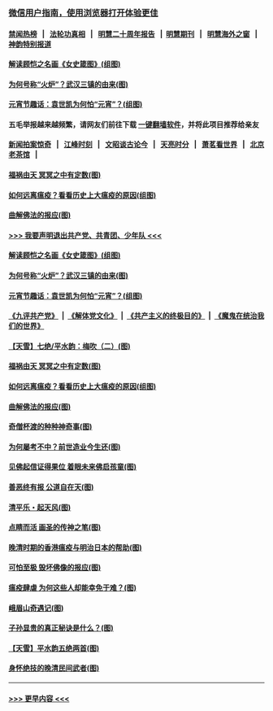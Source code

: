 ### [微信用户指南，使用浏览器打开体验更佳](https://github.com/gfw-breaker/banned-news1/blob/master/indexes/wechat-guide.md?t=0)
#### [禁闻热榜](热点新闻.md?t=0)  &nbsp;&nbsp;|&nbsp;&nbsp; [法轮功真相](https://github.com/gfw-breaker/truth/blob/master/README.md?t=0) &nbsp;&nbsp;|&nbsp;&nbsp; [明慧二十周年报告](https://github.com/gfw-breaker/mh-reports/blob/master/README.md?t=0) &nbsp;&nbsp;|&nbsp;&nbsp;[明慧期刊](https://github.com/gfw-breaker/mh-qikan) &nbsp;&nbsp;|&nbsp;&nbsp; [明慧海外之窗](https://github.com/gfw-breaker/mh-news/blob/master/README.md?t=0) &nbsp;&nbsp;|&nbsp;&nbsp; [神韵特别报道](https://github.com/gfw-breaker/mh-news/blob/master/shenyun.md?t=0)
#### [解读顾恺之名画《女史箴图》(组图)](../pages/p7/921835.md?t=02082055) 
#### [为何号称“火炉”？武汉三镇的由来(图)](../pages/p7/921718.md?t=02082055) 
#### [元宵节趣话：袁世凯为何怕“元宵”？(组图)](../pages/p7/922244.md?t=02082055) 
#### 五毛举报越来越频繁，请网友们前往下载 [一键翻墙软件](https://github.com/gfw-breaker/ssr-accounts)，并将此项目推荐给亲友
#### [新闻拍案惊奇](https://github.com/gfw-breaker/banned-news1/blob/master/pages/link4.md) &nbsp;&nbsp;|&nbsp;&nbsp; [江峰时刻](https://github.com/gfw-breaker/banned-news1/blob/master/pages/link4.md) &nbsp;&nbsp;|&nbsp;&nbsp; [文昭谈古论今](https://github.com/gfw-breaker/banned-news1/blob/master/pages/link4.md) &nbsp;&nbsp;|&nbsp;&nbsp; [天亮时分](https://github.com/gfw-breaker/banned-news1/blob/master/pages/link4.md) &nbsp;&nbsp;|&nbsp;&nbsp; [萧茗看世界](https://github.com/gfw-breaker/banned-news1/blob/master/pages/link4.md) &nbsp;&nbsp;|&nbsp;&nbsp; [北京老茶馆](https://github.com/gfw-breaker/banned-news1/blob/master/pages/link4.md) &nbsp;&nbsp;|&nbsp;&nbsp; 
#### [福祸由天 冥冥之中有定数(图)](../pages/p7/921585.md?t=02082055) 
#### [如何远离瘟疫？看看历史上大瘟疫的原因(组图)](../pages/p7/921717.md?t=02082055) 
#### [曲解佛法的报应(图)](../pages/p7/921438.md?t=02082055) 
#### [>>> 我要声明退出共产党、共青团、少年队 <<<](https://github.com/begood0513/goodnews/blob/master/quit/letter.md) 
#### [解读顾恺之名画《女史箴图》(组图)](../pages/p7/921835.md?t=02082055) 
#### [为何号称“火炉”？武汉三镇的由来(图)](../pages/p7/921718.md?t=02082055) 
#### [元宵节趣话：袁世凯为何怕“元宵”？(组图)](../pages/p7/922244.md?t=02082055) 
#### [《九评共产党》](https://github.com/begood0513/9ping.md/blob/master/README.md) &nbsp;|&nbsp; [《解体党文化》](../../../../jtdwh.md/blob/master/README.md)  &nbsp;|&nbsp; [《共产主义的终极目的》](../../../../gczydzjmd.md/blob/master/README.md) &nbsp;|&nbsp; [《魔鬼在统治我们的世界》](../../../../mgztzwmdsj.md/blob/master/README.md) 
#### [【天雪】七绝/平水韵：梅吹（二）(图)](../pages/p7/921790.md?t=02082055) 
#### [福祸由天 冥冥之中有定数(图)](../pages/p7/921585.md?t=02082055) 
#### [如何远离瘟疫？看看历史上大瘟疫的原因(组图)](../pages/p7/921717.md?t=02082055) 
#### [曲解佛法的报应(图)](../pages/p7/921438.md?t=02082055) 
#### [奇僧杯渡的种种神奇事(图)](../pages/p7/921776.md?t=02082055) 
#### [为何屡考不中？前世造业今生还(图)](../pages/p7/921584.md?t=02082055) 
#### [见佛起信证得果位 着眼未来佛启孩童(图)](../pages/p7/921596.md?t=02082055) 
#### [善恶终有报 公道自在天(图)](../pages/p7/921441.md?t=02082055) 
#### [清平乐・起天风(图)](../pages/p7/921607.md?t=02082055) 
#### [点睛而活 画圣的传神之笔(图)](../pages/p7/921583.md?t=02082055) 
#### [晚清时期的香港瘟疫与明治日本的帮助(图)](../pages/p7/921674.md?t=02082055) 
#### [可怕至极 毁坏佛像的报应(图)](../pages/p7/921437.md?t=02082055) 
#### [瘟疫肆虐 为何这些人却能幸免于难？(图)](../pages/p7/921768.md?t=02082055) 
#### [峨眉山奇遇记(图)](../pages/p7/921442.md?t=02082055) 
#### [子孙显贵的真正秘诀是什么？(图)](../pages/p7/921334.md?t=02082055) 
#### [【天雪】平水韵五绝两首(图)](../pages/p7/921604.md?t=02082055) 
#### [身怀绝技的晚清民间武者(图)](../pages/p7/921488.md?t=02082055) 

----
#### [ >>> 更早内容 <<< ](../indexes/p7-earlier.md)
